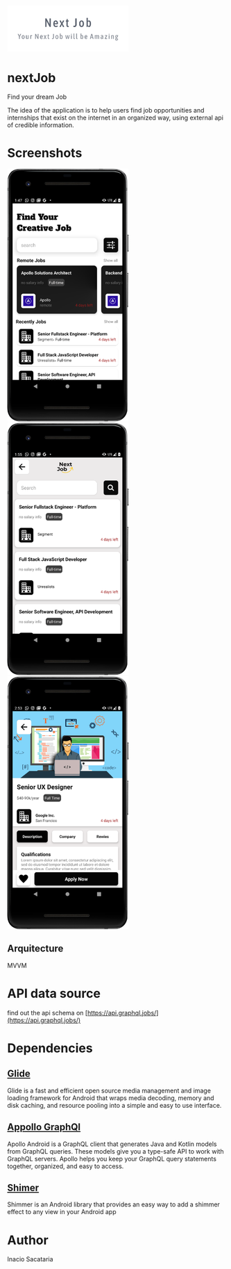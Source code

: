  <img src="https://github.com/inaciosacataria/nextJob/blob/main/screenshots/facebook_cover_photo_1.png" alt="drawing" width="280"/>
 
 # nextJob
 Find your dream Job
 
 The idea of the application is to help users find job opportunities and internships that exist on the internet in an organized way, using
 external api of credible information.

 
 
 # Screenshots
 <img src="https://github.com/inaciosacataria/nextJob/blob/main/screenshots/device-2021-10-06-014829.png" alt="drawing" width="280"/>  <img src="https://github.com/inaciosacataria/nextJob/blob/main/screenshots/device-2021-10-06-015552.png" alt="drawing" width="280"/>  <img src="https://github.com/inaciosacataria/nextJob/blob/main/screenshots/device-2021-10-06-025401.png" alt="drawing" width="280"/>
 
 ## Arquitecture
 MVVM
 
 # API data source
 find out the api schema on [https://api.graphql.jobs/](https://api.graphql.jobs/)
 
 # Dependencies
 
 ## [Glide](https://github.com/bumptech/glide)
 Glide is a fast and efficient open source media management and image loading framework
 for Android that wraps media decoding, memory and disk caching, and resource pooling into 
 a simple and easy to use interface.

## [Appollo GraphQl](https://github.com/apollographql/apollo-android)
Apollo Android is a GraphQL client that generates Java and Kotlin models from GraphQL queries.
These models give you a type-safe API to work with GraphQL servers. Apollo helps you keep your
GraphQL query statements together, organized, and easy to access.
 
## [Shimer](https://facebook.github.io/shimmer-android/)
Shimmer is an Android library that provides an easy way to add a shimmer effect to any view in
your Android app

# Author
Inacio Sacataria 
 
 
 
 
 
